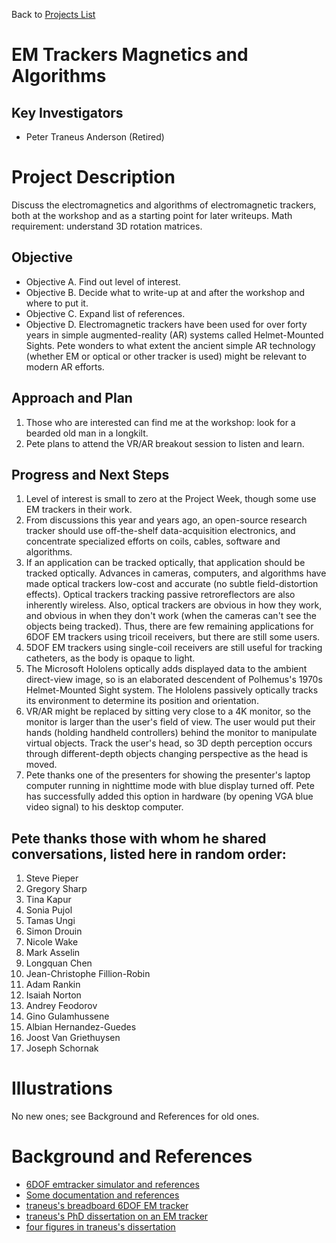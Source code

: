 Back to [Projects List](../../README.md#ProjectsList)

# EM Trackers Magnetics and Algorithms

## Key Investigators

- Peter Traneus Anderson (Retired)

# Project Description

Discuss the electromagnetics and algorithms of electromagnetic trackers, both at the workshop and as a starting point for later writeups. Math requirement: understand 3D rotation matrices.

## Objective

- Objective A. Find out level of interest.
- Objective B. Decide what to write-up at and after the workshop and where to put it.
- Objective C. Expand list of references.
- Objective D. Electromagnetic trackers have been used for over forty years in simple augmented-reality (AR) systems called Helmet-Mounted Sights. Pete wonders to what extent the ancient simple AR technology (whether EM or optical or other tracker is used) might be relevant to modern AR efforts.

## Approach and Plan

1. Those who are interested can find me at the workshop: look for a bearded old man in a longkilt.
2. Pete plans to attend the VR/AR breakout session to listen and learn.

## Progress and Next Steps
1. Level of interest is small to zero at the Project Week, though some use EM trackers in their work.
2. From discussions this year and years ago, an open-source research tracker should use off-the-shelf data-acquisition electronics, and concentrate specialized efforts on coils, cables, software and algorithms.
3. If an application can be tracked optically, that application should be tracked optically. Advances in cameras, computers, and algorithms have made optical trackers low-cost and accurate (no subtle field-distortion effects). Optical trackers tracking passive retroreflectors are also inherently wireless. Also, optical trackers are obvious in how they work, and obvious in when they don't work (when the cameras can't see the objects being tracked). Thus, there are few remaining applications for 6DOF EM trackers using tricoil receivers, but there are still some users.
4. 5DOF EM trackers using single-coil receivers are still useful for tracking catheters, as the body is opaque to light.
5. The Microsoft Hololens optically adds displayed data to the ambient direct-view image, so is an elaborated descendent of Polhemus's 1970s Helmet-Mounted Sight system. The Hololens passively optically tracks its environment to determine its position and orientation.
6. VR/AR might be replaced by sitting very close to a 4K monitor, so the monitor is larger than the user's field of view. The
user would put their hands (holding handheld controllers) behind the monitor to manipulate virtual objects. Track the user's head, so 3D depth perception occurs through different-depth objects changing perspective as the head is moved.
7. Pete thanks one of the presenters for showing the presenter's laptop computer running in nighttime mode with blue display turned off. Pete has successfully added this option in hardware (by opening VGA blue video signal) to his desktop computer.

## Pete thanks those with whom he shared conversations, listed here in random order:

1. Steve Pieper
2. Gregory Sharp
3. Tina Kapur
4. Sonia Pujol
5. Tamas Ungi
6. Simon Drouin
7. Nicole Wake
8. Mark Asselin
9. Longquan Chen
10. Jean-Christophe Fillion-Robin
11. Adam Rankin
12. Isaiah Norton
13. Andrey Feodorov
14. Gino Gulamhussene
15. Albian Hernandez-Guedes
16. Joost Van Griethuysen
17. Joseph Schornak

# Illustrations

No new ones; see Background and References for old ones.

<!--Add pictures and links to videos that demonstrate what has been accomplished.-->

<!--![Description of picture](Example2.jpg)-->

<!--![Some more images](Example2.jpg)-->

# Background and References

<!--Use this space for information that may help people better understand your project, like links to papers, source code, or data.-->

- [6DOF emtracker simulator and references](https://github.com/traneus/emtrackers)
- [Some documentation and references](https://na-mic.org/wiki/Open_Source_Electromagnetic_Trackers)
- [traneus's breadboard 6DOF EM tracker](https://web.archive.org/web/20151002101401/http://home.comcast.net/~traneus/dry_emtrackertricoil.htm)
- [traneus's PhD dissertation on an EM tracker](https://web.archive.org/web/20151002101400/http://home.comcast.net/~traneus/thesis.pdf)
- [four figures in traneus's dissertation](https://web.archive.org/web/20151002101400/http://home.comcast.net/~traneus/thesifig.pdf)


